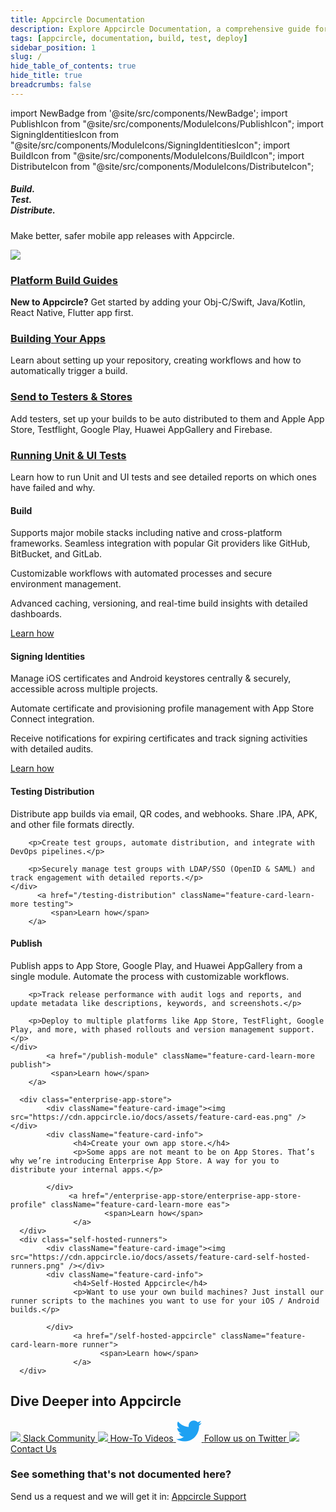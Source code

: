 ```yaml
---
title: Appcircle Documentation
description: Explore Appcircle Documentation, a comprehensive guide for building, testing, and deploying your mobile applications.
tags: [appcircle, documentation, build, test, deploy]
sidebar_position: 1
slug: /
hide_table_of_contents: true
hide_title: true
breadcrumbs: false
---
```


import NewBadge from '@site/src/components/NewBadge';
import PublishIcon from "@site/src/components/ModuleIcons/PublishIcon";
import SigningIdentitiesIcon from "@site/src/components/ModuleIcons/SigningIdentitiesIcon";
import BuildIcon from "@site/src/components/ModuleIcons/BuildIcon";
import DistributeIcon from "@site/src/components/ModuleIcons/DistributeIcon";

<div class="intro-visual">

<div class="intro-text"><h5 class="intro-visual-header">
Build.<br/>Test.<br/>Distribute.
</h5>
<p>Make better, safer mobile app releases with Appcircle.</p>
</div>
<div className="intro-image"><img src="https://cdn.appcircle.io/docs/assets/docs-intro-header.png" /></div>
</div>

<section class="intro-cards">
      <div class="intro-card">
            <h3><a href="/build/platform-build-guides">Platform Build Guides</a></h3>
            <p><strong>New to Appcircle?</strong> Get started by adding your Obj-C/Swift, Java/Kotlin, React Native, Flutter app first.</p>
      </div>
      <div class="intro-card">
            <h3><a href="/build/manage-the-connections/adding-a-build-profile">Building Your Apps</a></h3>
            <p>Learn about setting up your repository, creating workflows and how to automatically trigger a build.</p>
      </div>
      <div class="intro-card">
            <h3><a href="/publish-module">Send to Testers & Stores</a></h3>
            <p>Add testers, set up your builds to be auto distributed to them and Apple App Store, Testflight, Google Play, Huawei AppGallery and Firebase.</p>
      </div>
      <div class="intro-card">
            <h3><a href="/continuous-testing">Running Unit & UI Tests</a></h3>
            <p>Learn how to run Unit and UI tests and see detailed reports on which ones have failed and why.</p>
      </div>
</section>

<section class="feature-cards">
<div class="build-mobile-stack">
    <div className="feature-card-image">
       <BuildIcon width="70" height="70" fill="#ff8114" />
    </div>
    <div className="feature-card-info">
        <h4>Build</h4>
        <p>Supports major mobile stacks including native and cross-platform frameworks. Seamless integration with popular Git providers like GitHub, BitBucket, and GitLab.</p>
        <p>Customizable workflows with automated processes and secure environment management.</p>
        <p>Advanced caching, versioning, and real-time build insights with detailed dashboards.</p>
    </div>
           <a href="/build" className="feature-card-learn-more build">
            <span>Learn how</span>
        </a>
</div>

<div class="signing-identities-card">
    <div className="feature-card-image">
            <SigningIdentitiesIcon width="70" height="70" fill="#ff8114" />
    </div>
    <div className="feature-card-info">
        <h4>Signing Identities</h4>
        <p>Manage iOS certificates and Android keystores centrally & securely, accessible across multiple projects.</p>
        <p>Automate certificate and provisioning profile management with App Store Connect integration.</p>
        <p>Receive notifications for expiring certificates and track signing activities with detailed audits.</p>
    </div>
         <a href="/signing-identities" className="feature-card-learn-more signing">
            <span>Learn how</span>
        </a>
</div>

<div class="testing-distribution-card">
    <div className="feature-card-image">
            <DistributeIcon width="70" height="70" fill="#ff8114" />
    </div>
    <div className="feature-card-info">
        <h4>Testing Distribution</h4>
  <p>Distribute app builds via email, QR codes, and webhooks. Share .IPA, APK, and other file formats directly.</p>

        <p>Create test groups, automate distribution, and integrate with DevOps pipelines.</p>

        <p>Securely manage test groups with LDAP/SSO (OpenID & SAML) and track engagement with detailed reports.</p>
    </div>
          <a href="/testing-distribution" className="feature-card-learn-more testing">
             <span>Learn how</span>
        </a>

</div>

<div class="publish-to-stores-card">
    <div className="feature-card-image">
            <PublishIcon width="70" height="70" fill="#ff8114" />
    </div>
    <div className="feature-card-info">
        <h4>Publish</h4>
        <p>Publish apps to App Store, Google Play, and Huawei AppGallery from a single module. Automate the process with customizable workflows.</p>

        <p>Track release performance with audit logs and reports, and update metadata like descriptions, keywords, and screenshots.</p>

        <p>Deploy to multiple platforms like App Store, TestFlight, Google Play, and more, with phased rollouts and version management support.</p>
    </div>
            <a href="/publish-module" className="feature-card-learn-more publish">
             <span>Learn how</span>
        </a>

</div>

      <div class="enterprise-app-store">
            <div className="feature-card-image"><img src="https://cdn.appcircle.io/docs/assets/feature-card-eas.png" /></div>
            <div className="feature-card-info">
                  <h4>Create your own app store.</h4>
                  <p>Some apps are not meant to be on App Stores. That’s why we’re introducing Enterprise App Store. A way for you to distribute your internal apps.</p>

            </div>
                 <a href="/enterprise-app-store/enterprise-app-store-profile" className="feature-card-learn-more eas">
                         <span>Learn how</span>
                  </a>
      </div>
      <div class="self-hosted-runners">
            <div className="feature-card-image"><img src="https://cdn.appcircle.io/docs/assets/feature-card-self-hosted-runners.png" /></div>
            <div className="feature-card-info">
                  <h4>Self-Hosted Appcircle</h4>
                  <p>Want to use your own build machines? Just install our runner scripts to the machines you want to use for your iOS / Android builds.</p>

            </div>
                  <a href="/self-hosted-appcircle" className="feature-card-learn-more runner">
                        <span>Learn how</span>
                  </a>
      </div>

</section>

## Dive Deeper into Appcircle

<section class="community">
<a class="slack" href="https://slack.appcircle.io">
<img src="https://cdn.appcircle.io/docs/assets/slack-logo.png" />
<span>Slack Community</span>
</a>
<a class="videos" href="https://www.youtube.com/c/Appcircle">
<img src="https://cdn.appcircle.io/docs/assets/youtube-logo.png" />
<span>How-To Videos</span>
</a>

<a class="twitter" href="https://twitter.com/appcircleio">
 <svg width="41" height="34" viewBox="0 0 41 34" fill="none" xmlns="http://www.w3.org/2000/svg" {...props}>
      <path d="M36.6933 8.54828C36.7181 8.90995 36.7181 9.27162 36.7181 9.63662C36.7181 20.7583 28.3197 33.5849 12.9629 33.5849V33.5783C8.42645 33.5849 3.98423 32.275 0.165283 29.805C0.82492 29.885 1.48786 29.9249 2.15246 29.9266C5.9119 29.9299 9.56387 28.6583 12.5215 26.3166C8.94887 26.2483 5.81601 23.9 4.72157 20.4716C5.97306 20.715 7.26258 20.6649 8.49093 20.3266C4.59593 19.5333 1.79371 16.0833 1.79371 12.0766C1.79371 12.0399 1.79371 12.0049 1.79371 11.9699C2.95428 12.6216 4.25371 12.9833 5.5829 13.0233C1.9144 10.5516 0.78359 5.63162 2.99891 1.78495C7.23778 7.04328 13.4919 10.2399 20.2057 10.5783C19.5328 7.65495 20.452 4.59162 22.621 2.53662C25.9837 -0.650051 31.2724 -0.486718 34.4333 2.90162C36.3031 2.52995 38.0952 1.83828 39.7352 0.858283C39.112 2.80662 37.8076 4.46162 36.0651 5.51328C37.72 5.31662 39.3368 4.86995 40.8594 4.18828C39.7385 5.88162 38.3267 7.35662 36.6933 8.54828Z" fill="#1ea1f2" />
</svg>
<span>Follow us on Twitter</span>
</a>

<a class="contact-us" href="https://appcircle.io/contact">
<img src="https://cdn.appcircle.io/docs/assets/contact-us-logo.png" />
<span>Contact Us</span>
</a>

</section>

### See something that's not documented here?

Send us a request and we will get it in: [Appcircle Support](https://appcircle.io/support/)
